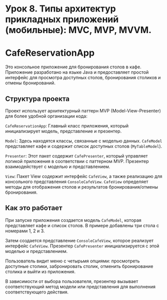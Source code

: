 # Урок 8. Типы архитектур прикладных приложений (мобильные): MVC, MVP, MVVM.

# CafeReservationApp
Это консольное приложение для бронирования столов в кафе. Приложение разработано на языке Java и предоставляет простой интерфейс для просмотра доступных столов, бронирования столиков и отмены бронирований.

## Структура проекта
Проект использует архитектурный паттерн MVP (Model-View-Presenter) для более удобной организации кода:

`CafeReservationApp`: Главный класс приложения, который инициализирует модель, представление и презентер.

`Model`: Здесь находятся классы, связанные с моделью данных. `CafeModel` представляет кафе и содержит список доступных столов (`MyTableModel`).

`Presenter`: Этот пакет содержит `CafePresenter`, который управляет логикой приложения в соответствии с паттерном MVP. Презентер взаимодействует с моделью и представлением.

`View`: Пакет View содержит интерфейс `CafeView`, а также реализацию для консольного представления `ConsoleCafeView`. `CafeView` определяет методы для отображения столов и результатов бронирования/отмены бронирования.

## Как это работает
При запуске приложения создается модель `CafeModel`, которая представляет кафе и список столов. В примере добавлены три стола с номерами 1, 2 и 3.

Затем создается представление `ConsoleCafeView`, которое реализует интерфейс `CafeView`. Презентер `CafePresenter` инициализируется с этой моделью и представлением.

Пользователь видит меню с четырьмя опциями: просмотреть доступные столики, забронировать столик, отменить бронирование столика и выйти из приложения.

В зависимости от выбора пользователя, презентер вызывает соответствующий метод модели или представления для выполнения соответствующего действия.
